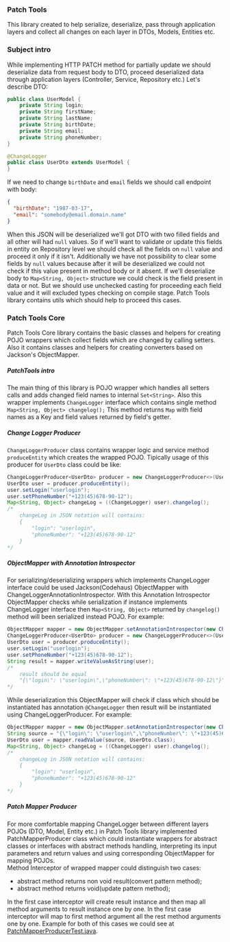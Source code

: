 ### Patch Tools
This library created to help serialize, deserialize, pass through application
layers and collect all changes on each layer in DTOs, Models, Entities etc.
### Subject intro
While implementing HTTP PATCH method for partially update we
should deserialize data from request body to DTO, proceed
deserialized data through application layers (Controller,
Service, Repository etc.)
Let's describe DTO:
```java
public class UserModel {
	private String login;
	private String firstName;
	private String lastName;
	private String birthDate;
	private String email;
	private String phoneNumber;
}

@ChangeLogger
public class UserDto extends UserModel {
}
```
If we need to change `birthDate` and `email` fields we should call
endpoint with body:
```json
{
  "birthDate": "1987-03-17",
  "email": "somebody@email.domain.name"
}
```
When this JSON will be deserialized we'll got DTO with two filled fields and
all other will had `null` values. So if we'll want to validate or update this
fields in entity on Repository level we should check all the fields on `null`
value and proceed it only if it isn't. Additionally we have not possibility to
clear some fields by `null` values because after it will be deserialized we
could not check if this value present in method body or it absent.
If we'll deserialize body to `Map<String, Object>` structure we could
check is the field present in data or not. But we should use unchecked casting
for proceeding each field value and it will excluded types checking on compile
stage.
Patch Tools library contains utils which should help to proceed this cases.
### Patch Tools Core
Patch Tools Core library contains the basic classes and helpers for creating
POJO wrappers which collect fields which are changed by calling setters. Also
it contains classes and helpers for creating converters based on Jackson's
ObjectMapper.
##### PatchTools intro
The main thing of this library is POJO wrapper which handles all setters calls
and adds changed field names to internal `Set<String>`. Also this wrapper
implements `ChangeLogger` interface which contains single method
`Map<String, Object> changelog();` This method returns `Map` with field names
as a Key and field values returned by field's getter.
##### Change Logger Producer
`ChangeLoggerProducer` class contains wrapper logic and service method
`produceEntity` which creates the wrapped POJO. Tipically usage of this producer
for `UserDto` class could be like:
```java
ChangeLoggerProducer<UserDto> producer = new ChangeLoggerProducer<>(UserDto.class);
UserDto user = producer.produceEntity();
user.setLogin("userlogin");
user.setPhoneNumber("+123(45)678-90-12");
Map<String, Object> changeLog = ((ChangeLogger) user).changelog();
/*
    changeLog in JSON notation will contains:
    {
        "login": "userlogin",
        "phoneNumber": "+123(45)678-90-12"
    }
*/
```
##### ObjectMapper with Annotation Introspector
For serializing/deserializing wrappers which implements ChangeLogger interface
could be used Jackson(Codehaus) ObjectMapper with
ChangeLoggerAnnotationIntrospector. With this Annotation Introspector ObjectMapper
checks while serialization if instance implements ChangeLogger interface then
`Map<String, Object>` returned by `changelog()` method will been serialized
instead POJO. For example:
```java
ObjectMapper mapper = new ObjectMapper.setAnnotationIntrospector(new ChangeLoggerAnnotationIntrospector());
ChangeLoggerProducer<UserDto> producer = new ChangeLoggerProducer<>(UserDto.class);
UserDto user = producer.produceEntity();
user.setLogin("userlogin");
user.setPhoneNumber("+123(45)678-90-12");
String result = mapper.writeValueAsString(user);
/*
    result should be equal
    "{\"login\": \"userlogin\",\"phoneNumber\": \"+123(45)678-90-12\"}"
*/
```
While deserialization this ObjectMapper will check if class which should be
instantiated has annotation `@ChangeLogger` then result will be instantiated
using ChangeLoggerProducer. For example:
```java
ObjectMapper mapper = new ObjectMapper.setAnnotationIntrospector(new ChangeLoggerAnnotationIntrospector());
String source = "{\"login\": \"userlogin\",\"phoneNumber\": \"+123(45)678-90-12\"}";
UserDto user = mapper.readValue(source, UserDto.class);
Map<String, Object> changeLog = ((ChangeLogger) user).changelog();
/*
    changeLog in JSON notation will contains:
    {
        "login": "userlogin",
        "phoneNumber": "+123(45)678-90-12"
    }
*/
```
##### Patch Mapper Producer
For more comfortable mapping ChangeLogger between different layers POJOs
(DTO, Model, Entity etc.) in Patch Tools library implemented PatchMapperProducer
class which could instantiate wrappers for abstract classes or interfaces with
abstract methods handling, interpreting its input parameters and return values
and using corresponding ObjectMapper for mapping POJOs.<br>
Method Interceptor of wrapped mapper could distinguish two cases:
* abstract method returns non void result(convert pattern method);
* abstract method returns void(update pattern method);

In the first case interceptor will create result instance and then map all
method arguments to result instance one by one.
In the first case interceptor will map to first method argument all the rest
method arguments one by one.
Example for both of this cases we could see at
[PatchMapperProducerTest.java](patch-tools-core/src/test/java/patch/tools/mapper/PatchMapperProducerTest.java).